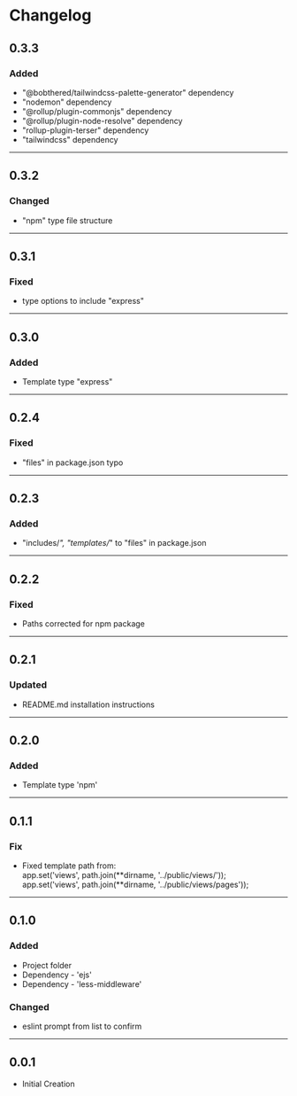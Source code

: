 # Changelog

## 0.3.3

### Added

- "@bobthered/tailwindcss-palette-generator" dependency
- "nodemon" dependency
- "@rollup/plugin-commonjs" dependency
- "@rollup/plugin-node-resolve" dependency
- "rollup-plugin-terser" dependency
- "tailwindcss" dependency

---

## 0.3.2

### Changed

- "npm" type file structure

---

## 0.3.1

### Fixed

- type options to include "express"

---

## 0.3.0

### Added

- Template type "express"

---

## 0.2.4

### Fixed

- "files" in package.json typo

---

## 0.2.3

### Added

- "includes/_", "templates/_" to "files" in package.json

---

## 0.2.2

### Fixed

- Paths corrected for npm package

---

## 0.2.1

### Updated

- README.md installation instructions

---

## 0.2.0

### Added

- Template type 'npm'

---

## 0.1.1

### Fix

- Fixed template path from: <Br>app.set('views', path.join(**dirname, '../public/views/'));<br>
  app.set('views', path.join(**dirname, '../public/views/pages'));

---

## 0.1.0

### Added

- Project folder
- Dependency - 'ejs'
- Dependency - 'less-middleware'

### Changed

- eslint prompt from list to confirm

---

## 0.0.1

- Initial Creation
